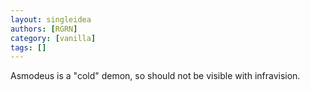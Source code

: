 ```yaml
---
layout: singleidea
authors: [RGRN]
category: [vanilla]
tags: []
---
```

Asmodeus is a "cold" demon, so should not be visible with infravision.

